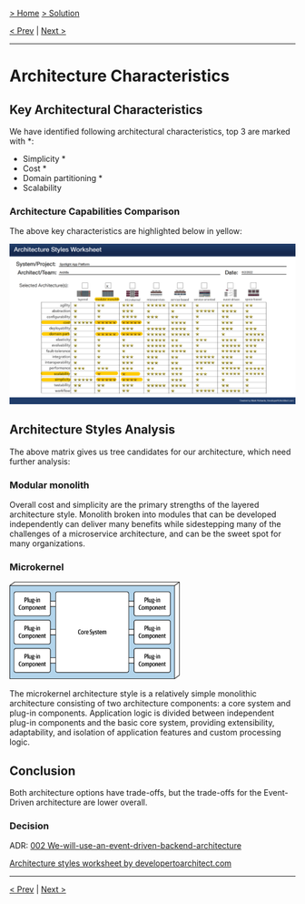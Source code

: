 [> Home](../README.md)  [> Solution](README.md)

[< Prev](2.1.ArchitecturePrinciples.md)  |  [Next >](2.3.Conceptual.md)

---

# Architecture Characteristics

## Key Architectural Characteristics

We have identified following architectural characteristics, top 3 are marked with *:

* Simplicity *
* Cost *
* Domain partitioning *
* Scalability

### Architecture Capabilities Comparison

The above key characteristics are highlighted below in yellow:

<img src="../assets/images/architecture-styles-worksheet-comparison.png" alt="Architecture styles worksheet" width="800">

## Architecture Styles Analysis

The above matrix gives us tree candidates for our architecture, which need further analysis:

### Modular monolith

Overall cost and simplicity are the primary strengths of the layered architecture style.
Monolith broken into modules that can be developed independently can deliver many benefits while sidestepping many of the challenges of a microservice architecture, and can be the sweet spot for many organizations.

### Microkernel

<img src="../assets/images/architecture-styles-microkernel.png" alt="Architecture style Microkernel" width="300">

The microkernel architecture style is a relatively simple monolithic architecture consisting of two architecture components: a core system and plug-in components. Application logic is divided between independent plug-in components and the basic core system, providing extensibility, adaptability, and isolation of application features and custom processing logic.

## Conclusion

Both architecture options have trade-offs, but the trade-offs for the Event-Driven architecture are lower overall.

### Decision

ADR: [002 We-will-use-an-event-driven-backend-architecture](../4.ADRs/002-We-will-use-an-event-driven-backend-architecture.md)

[Architecture styles worksheet by developertoarchitect.com](https://www.developertoarchitect.com/downloads/architecture-styles-worksheet.pdf)

---

[< Prev](2.1.ArchitecturePrinciples.md)  |  [Next >](2.3.Conceptual.md)
